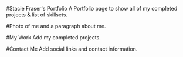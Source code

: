 #Stacie Fraser's Portfolio
A Portfolio page to show all of my completed projects & list of skillsets. 

#Photo of me and a paragraph about me.

#My Work
Add my completed projects.

#Contact Me
Add social links and contact information.


